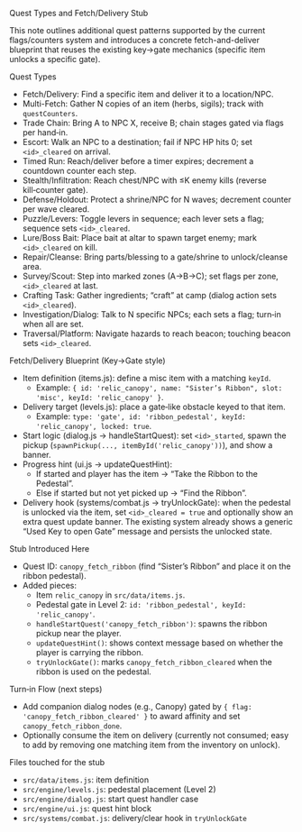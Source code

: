 Quest Types and Fetch/Delivery Stub

This note outlines additional quest patterns supported by the current flags/counters system and introduces a concrete fetch-and-deliver blueprint that reuses the existing key→gate mechanics (specific item unlocks a specific gate).

Quest Types
- Fetch/Delivery: Find a specific item and deliver it to a location/NPC.
- Multi-Fetch: Gather N copies of an item (herbs, sigils); track with `questCounters`.
- Trade Chain: Bring A to NPC X, receive B; chain stages gated via flags per hand‑in.
- Escort: Walk an NPC to a destination; fail if NPC HP hits 0; set `<id>_cleared` on arrival.
- Timed Run: Reach/deliver before a timer expires; decrement a countdown counter each step.
- Stealth/Infiltration: Reach chest/NPC with ≤K enemy kills (reverse kill‑counter gate).
- Defense/Holdout: Protect a shrine/NPC for N waves; decrement counter per wave cleared.
- Puzzle/Levers: Toggle levers in sequence; each lever sets a flag; sequence sets `<id>_cleared`.
- Lure/Boss Bait: Place bait at altar to spawn target enemy; mark `<id>_cleared` on kill.
- Repair/Cleanse: Bring parts/blessing to a gate/shrine to unlock/cleanse area.
- Survey/Scout: Step into marked zones (A→B→C); set flags per zone, `<id>_cleared` at last.
- Crafting Task: Gather ingredients; “craft” at camp (dialog action sets `<id>_cleared`).
- Investigation/Dialog: Talk to N specific NPCs; each sets a flag; turn‑in when all are set.
- Traversal/Platform: Navigate hazards to reach beacon; touching beacon sets `<id>_cleared`.

Fetch/Delivery Blueprint (Key→Gate style)
- Item definition (items.js): define a misc item with a matching `keyId`.
  - Example: `{ id: 'relic_canopy', name: "Sister’s Ribbon", slot: 'misc', keyId: 'relic_canopy' }`.
- Delivery target (levels.js): place a gate‑like obstacle keyed to that item.
  - Example: `type: 'gate', id: 'ribbon_pedestal', keyId: 'relic_canopy', locked: true`.
- Start logic (dialog.js → handleStartQuest): set `<id>_started`, spawn the pickup (`spawnPickup(..., itemById('relic_canopy'))`), and show a banner.
- Progress hint (ui.js → updateQuestHint):
  - If started and player has the item → “Take the Ribbon to the Pedestal”.
  - Else if started but not yet picked up → “Find the Ribbon”.
- Delivery hook (systems/combat.js → tryUnlockGate): when the pedestal is unlocked via the item, set `<id>_cleared = true` and optionally show an extra quest update banner. The existing system already shows a generic “Used Key to open Gate” message and persists the unlocked state.

Stub Introduced Here
- Quest ID: `canopy_fetch_ribbon` (find “Sister’s Ribbon” and place it on the ribbon pedestal).
- Added pieces:
  - Item `relic_canopy` in `src/data/items.js`.
  - Pedestal gate in Level 2: `id: 'ribbon_pedestal', keyId: 'relic_canopy'`.
  - `handleStartQuest('canopy_fetch_ribbon')`: spawns the ribbon pickup near the player.
  - `updateQuestHint()`: shows context message based on whether the player is carrying the ribbon.
  - `tryUnlockGate()`: marks `canopy_fetch_ribbon_cleared` when the ribbon is used on the pedestal.

Turn‑in Flow (next steps)
- Add companion dialog nodes (e.g., Canopy) gated by `{ flag: 'canopy_fetch_ribbon_cleared' }` to award affinity and set `canopy_fetch_ribbon_done`.
- Optionally consume the item on delivery (currently not consumed; easy to add by removing one matching item from the inventory on unlock).

Files touched for the stub
- `src/data/items.js`: item definition
- `src/engine/levels.js`: pedestal placement (Level 2)
- `src/engine/dialog.js`: start quest handler case
- `src/engine/ui.js`: quest hint block
- `src/systems/combat.js`: delivery/clear hook in `tryUnlockGate`

